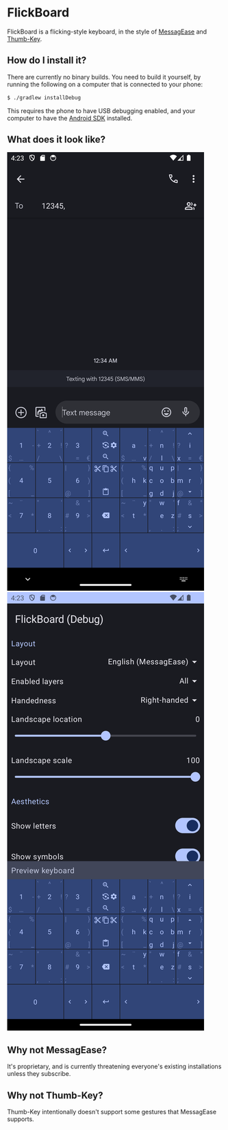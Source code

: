 # FlickBoard

FlickBoard is a flicking-style keyboard, in the style of [MessagEase] and [Thumb-Key].

## How do I install it?

There are currently no binary builds. You need to build it yourself, by running the following on a
computer that is connected to your phone:

```bash
$ ./gradlew installDebug
```

This requires the phone to have USB debugging enabled, and your computer to have the [Android SDK]
installed.

## What does it look like?

![Screenshot of the keyboard in use](screenshot-app.png)
![Screenshot of settings panel](screenshot-settings.png)

## Why not MessagEase?

It's proprietary, and is currently threatening everyone's existing installations unless they
subscribe.

## Why not Thumb-Key?

Thumb-Key intentionally doesn't support some gestures that MessagEase supports.

[MessagEase]: https://www.exideas.com/ME/index.php

[Thumb-Key]: https://github.com/dessalines/thumb-key

[Android SDK]: https://developer.android.com/studio